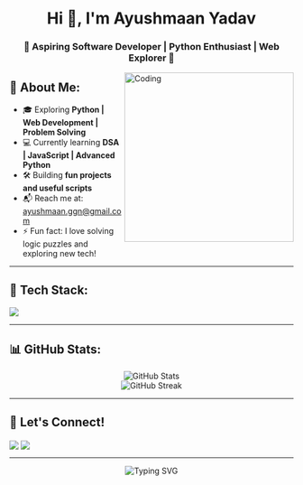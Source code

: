 <h1 align="center">Hi 👋, I'm Ayushmaan Yadav</h1>
<h3 align="center">🚀 Aspiring Software Developer | Python Enthusiast | Web Explorer 🚀</h3>

<img align="right" alt="Coding" width="300" src="https://media.giphy.com/media/qgQUggAC3Pfv687qPC/giphy.gif">

## 🌟 About Me:
- 🎓 Exploring **Python | Web Development | Problem Solving**
- 💻 Currently learning **DSA | JavaScript | Advanced Python**
- 🛠️ Building **fun projects and useful scripts**
- 📬 Reach me at: ayushmaan.ggn@gmail.com
- ⚡ Fun fact: I love solving logic puzzles and exploring new tech!

---

## 🧰 Tech Stack:
<p align="left">
  <img src="https://skillicons.dev/icons?i=python,html,css,js,git,vscode,github" />
</p>

---

## 📊 GitHub Stats:
<p align="center">
  <img src="https://github-readme-stats.vercel.app/api?username=AyushmaanYadav&show_icons=true&theme=tokyonight" alt="GitHub Stats" />
  <br>
  <img src="https://github-readme-streak-stats.herokuapp.com/?user=AyushmaanYadav&theme=tokyonight" alt="GitHub Streak" />
</p>

---

## 🔗 Let's Connect!
<p align="left">
  <a href="https://github.com/Ayuuu-tech" target="blank"><img align="center" src="https://img.shields.io/badge/GitHub-000?style=for-the-badge&logo=github&logoColor=white" /></a>
  <a href="https://www.linkedin.com/in/ayushmaan-yadav2006/" target="blank"><img align="center" src="https://img.shields.io/badge/LinkedIn-0077B5?style=for-the-badge&logo=linkedin&logoColor=white" /></a>
  <!-- Add your LinkedIn or other social links -->
</p>

---

<p align="center">
  <img src="https://readme-typing-svg.demolab.com?font=Fira+Code&pause=1000&color=00F58C&center=true&vCenter=true&width=435&lines=Keep+Learning+%F0%9F%94%A5;Keep+Building+%F0%9F%9A%80;Keep+Growing+%F0%9F%92%AB" alt="Typing SVG" />
</p>
